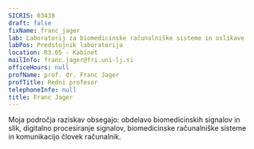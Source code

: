 ```yaml
---
SICRIS: 03438
draft: false
fixName: franc_jager
lab: Laboratorij za biomedicinske računalniške sisteme in oslikave
labPos: Predstojnik laboratorija
location: R3.05 - Kabinet
mailInfo: franc.jager@fri.uni-lj.si
officeHours: null
profName: prof. dr. Franc Jager
profTitle: Redni profesor
telephoneInfo: null
title: Franc Jager
---
```



Moja področja raziskav obsegajo: obdelavo biomedicinskih signalov in slik, digitalno procesiranje signalov, biomedicinske računalniške sisteme in komunikacijo človek računalnik.